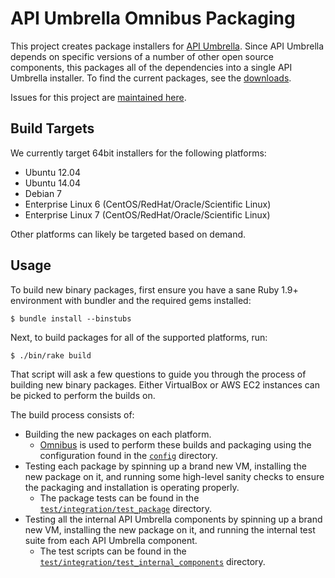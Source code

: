 # API Umbrella Omnibus Packaging

This project creates package installers for [API Umbrella](https://github.com/NREL/api-umbrella). Since API Umbrella depends on specific versions of a number of other open source components, this packages all of the dependencies into a single API Umbrella installer. To find the current packages, see the [downloads](http://apiumbrella.io/download/).

Issues for this project are [maintained here](https://github.com/NREL/api-umbrella/issues).  

## Build Targets

We currently target 64bit installers for the following platforms:

- Ubuntu 12.04
- Ubuntu 14.04
- Debian 7
- Enterprise Linux 6 (CentOS/RedHat/Oracle/Scientific Linux)
- Enterprise Linux 7 (CentOS/RedHat/Oracle/Scientific Linux)

Other platforms can likely be targeted based on demand.

## Usage

To build new binary packages, first ensure you have a sane Ruby 1.9+ environment with bundler and the required gems installed:

```shell
$ bundle install --binstubs
```

Next, to build packages for all of the supported platforms, run:

```shell
$ ./bin/rake build
```

That script will ask a few questions to guide you through the process of building new binary packages. Either VirtualBox or AWS EC2 instances can be picked to perform the builds on.

The build process consists of:

- Building the new packages on each platform.
  - [Omnibus](https://github.com/chef/omnibus) is used to perform these builds and packaging using the configuration found in the [`config`](https://github.com/NREL/omnibus-api-umbrella/tree/master/config) directory.
- Testing each package by spinning up a brand new VM, installing the new package on it, and running some high-level sanity checks to ensure the packaging and installation is operating properly.
  - The package tests can be found in the [`test/integration/test_package`](https://github.com/NREL/omnibus-api-umbrella/tree/master/test/integration/test_package) directory.
- Testing all the internal API Umbrella components by spinning up a brand new VM, installing the new package on it, and running the internal test suite from each API Umbrella component.
  - The test scripts can be found in the [`test/integration/test_internal_components`](https://github.com/NREL/omnibus-api-umbrella/tree/master/test/integration/test_internal_components) directory.
